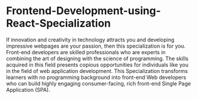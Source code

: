 # Frontend-Development-using-React-Specialization
If innovation and creativity in technology attracts you and developing impressive webpages are your passion, then this specialization is for you.  Front-end developers are skilled professionals who are experts in combining the art of designing with the science of programming. The skills acquired in this field presents copious opportunities for  individuals like you in the field of web application development.   This Specialization transforms learners with no programming background into front-end Web developers who can build highly engaging consumer-facing, rich front-end Single Page Application (SPA). 
